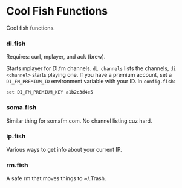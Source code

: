 # Cool Fish Functions

Cool fish functions.

### di.fish

Requires: curl, mplayer, and ack (brew).

Starts mplayer for DI.fm channels. `di channels` lists the channels, `di <channel>` starts playing one. 
If you have a premium account, set a `DI_FM_PREMIUM_ID` environment variable with your ID. In `config.fish`:

```
set DI_FM_PREMIUM_KEY a1b2c3d4e5
```

### soma.fish

Similar thing for somafm.com. No channel listing cuz hard.

### ip.fish

Various ways to get info about your current IP.

### rm.fish

A safe rm that moves things to ~/.Trash.

